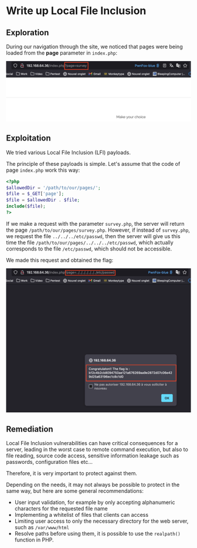 # Write up Local File Inclusion

## Exploration

During our navigation through the site, we noticed that pages were being loaded from the **page** parameter in `index.php`:

![Capture d'écran 2024-05-01 à 23:58:41.png](images/Capture_decran_2024-05-01_a_23.58.41.png)

## Exploitation

We tried various Local File Inclusion (LFI) payloads.

The principle of these payloads is simple. Let's assume that the code of page `index.php` work this way:

```php
<?php
$allowedDir = '/path/to/our/pages/';
$file = $_GET['page'];
$file = $allowedDir . $file;
include($file);
?>
```

If we make a request with the parameter `survey.php`, the server will return the page `/path/to/our/pages/survey.php`. However, if instead of `survey.php`, we request the file `../../../etc/passwd`, then
the server will give us this time the file `/path/to/our/pages/../../../etc/passwd`, which actually corresponds to the file `/etc/passwd`, which should not be accessible.

We made this request and obtained the flag:

![Capture d'écran 2024-05-02 à 0:08:22.png](images/Capture_decran_2024-05-02_a_00.08.22.png)

## Remediation

Local File Inclusion vulnerabilities can have critical consequences for a server, leading in the worst case to remote command execution, but also to file reading, source code access, sensitive information
leakage such as passwords, configuration files etc...

Therefore, it is very important to protect against them.

Depending on the needs, it may not always be possible to protect in the same way, but here are some general recommendations:

- User input validation, for example by only accepting alphanumeric characters for the requested file name
- Implementing a whitelist of files that clients can access
- Limiting user access to only the necessary directory for the web server, such as `/var/www/html`
- Resolve paths before using them, it is possible to use the `realpath()` function in PHP.
